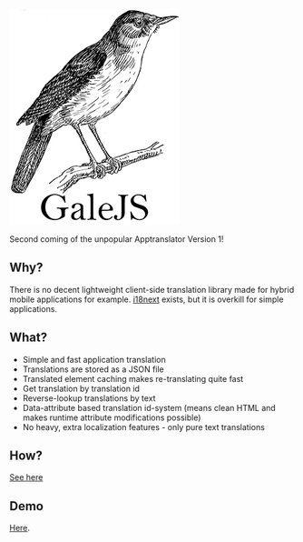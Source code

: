 ![](https://github.com/ahvonenj/GaleJS/blob/master/gale_logo_small.png?raw=true)

Second coming of the unpopular Apptranslator Version 1!

## Why?

There is no decent lightweight client-side translation library made for hybrid mobile applications for example. [i18next](http://i18next.com/) exists, but it is overkill for simple applications.

## What?

- Simple and fast application translation
- Translations are stored as a JSON file
- Translated element caching makes re-translating quite fast
- Get translation by translation id
- Reverse-lookup translations by text
- Data-attribute based translation id-system (means clean HTML and makes runtime attribute modifications possible)
- No heavy, extra localization features - only pure text translations

## How?

[See here](https://github.com/ahvonenj/GaleJS/wiki/How-to-use-GaleJS)

## Demo

[Here](http://ahvonenj.github.io/GaleJS/). 
